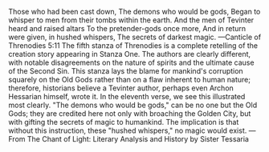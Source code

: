Those who had been cast down,
The demons who would be gods,
Began to whisper to men from their tombs within the earth.
And the men of Tevinter heard and raised altars
To the pretender-gods once more,
And in return were given, in hushed whispers,
The secrets of darkest magic.
—Canticle of Threnodies 5:11
The fifth stanza of Threnodies is a complete retelling of the creation story appearing in Stanza One. The authors are clearly different, with notable disagreements on the nature of spirits and the ultimate cause of the Second Sin. This stanza lays the blame for mankind's corruption squarely on the Old Gods rather than on a flaw inherent to human nature; therefore, historians believe a Tevinter author, perhaps even Archon Hessarian himself, wrote it.
In the eleventh verse, we see this illustrated most clearly. "The demons who would be gods," can be no one but the Old Gods; they are credited here not only with broaching the Golden City, but with gifting the secrets of magic to humankind. The implication is that without this instruction, these "hushed whispers," no magic would exist.
—From The Chant of Light: Literary Analysis and History by Sister Tessaria
